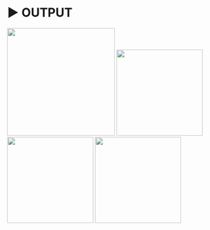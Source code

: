 # :arrow_forward: OUTPUT 

<p float="left">
  <img width="250" src="https://user-images.githubusercontent.com/41688158/211164803-d4de0f46-df86-4e33-b9f1-3c334f06a2bc.png">
  <img width="200" src="https://user-images.githubusercontent.com/41688158/211164895-83463f00-555a-4f94-be86-5224d2fff555.png">
  <img width="200" src="https://user-images.githubusercontent.com/41688158/211164757-95f454a5-2bb9-46cd-a6f6-c9bd0b2efd19.png">
  <img width="200" src="https://user-images.githubusercontent.com/41688158/211164762-e9ba3b1c-4a4d-4a9c-9282-fc3207340958.png">
</p>


